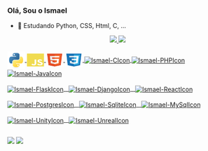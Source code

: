 ### Olá, Sou o Ismael

- 🌱 Estudando Python, CSS, Html, C, ...

<div align="center">
  <a href="https://github.com/IsmaelRK">
  <img height="180em" src="https://github-readme-stats.vercel.app/api?username=IsmaelRK&show_icons=true&theme=dracula&include_all_commits=true&count_private=true"/>
  <img height="180em" src="https://github-readme-stats.vercel.app/api/top-langs/?username=IsmaelRK&layout=compact&langs_count=7&theme=dracula"/>
</div>
 
  
<div style="display: inline_block"><br>
  <img align="center" alt="Ismael-PythonIcon" height="40" width="40" src="https://raw.githubusercontent.com/devicons/devicon/master/icons/python/python-original.svg">
  <img align="center" alt="Ismael-JsIcon" height="30" width="40" src="https://raw.githubusercontent.com/devicons/devicon/master/icons/javascript/javascript-plain.svg">
  <img align="center" alt="Ismael-HTMLIcon" height="30" width="40" src="https://raw.githubusercontent.com/devicons/devicon/master/icons/html5/html5-original.svg">
  <img align="center" alt="Ismael-CSSIcon" height="30" width="40" src="https://raw.githubusercontent.com/devicons/devicon/master/icons/css3/css3-original.svg">
  <img align="center" alt="Ismael-CIcon" height="40" width="40" src="https://raw.githubusercontent.com/jmnote/z-icons/master/svg/c.svg">
  <img align="center" alt="Ismael-PHPIcon" height="50" width="50" src="https://cdn.jsdelivr.net/gh/devicons/devicon/icons/php/php-plain.svg">
  <img align="center" alt="Ismael-JavaIcon" height="50" width="50" src="https://cdn.jsdelivr.net/gh/devicons/devicon/icons/java/java-original-wordmark.svg">
  
</div>

<div style="display: inline_block"><br>
  <img align="center" alt="Ismael-FlaskIcon" height="40" width="40" src="https://www.vectorlogo.zone/logos/pocoo_flask/pocoo_flask-icon.svg">
  <img>
  <img>
  <img align="center" alt="Ismael-DjangoIcon" height="60" width="60" src="https://icongr.am/devicon/django-original.svg?size=146&color=currentColor">
  <img>
  <img>
  <img align="center" alt="Ismael-ReactIcon" height="40" width="40" src="https://icongr.am/devicon/react-original-wordmark.svg?size=128&color=currentColor">
</div>

<div style="display: inline_block"><br>
  <img align="center" alt="Ismael-PostgresIcon" height="50" width="50" src="https://cdn.jsdelivr.net/gh/devicons/devicon/icons/postgresql/postgresql-original-wordmark.svg">
  <img>
  <img>
  <img align="center" alt="Ismael-SqliteIcon" height="60" width="60" src="https://cdn.jsdelivr.net/gh/devicons/devicon/icons/sqlite/sqlite-original-wordmark.svg">
  <img>
  <img>
  <img align="center" alt="Ismael-MySqlIcon" height="60" width="60" src="https://devicon-website.vercel.app/api/mysql/plain-wordmark.svg">
</div>

<div style="display: inline_block"><br>
  <img align="center" alt="Ismael-UnityIcon" height="40" width="40" src="https://devicon-website.vercel.app/api/unity/original.svg">
  <img>
  <img>
  <img align="center" alt="Ismael-UnrealIcon" height="60" width="60" src="https://devicon-website.vercel.app/api/unrealengine/original-wordmark.svg">
</div>

  ##
  
  <div>
  <a href="https://www.instagram.com/ismael21ab/" target="_blank"><img src="https://img.shields.io/badge/-Instagram-%23E4405F?style=for-the-badge&logo=instagram&logoColor=white" target="_blank"></a>
  <a href = "mailto:ismael2021ab@gmail.com"><img src="https://img.shields.io/badge/-Gmail-%23333?style=for-the-badge&logo=gmail&logoColor=white" target="_blank"></a>
  </div>
